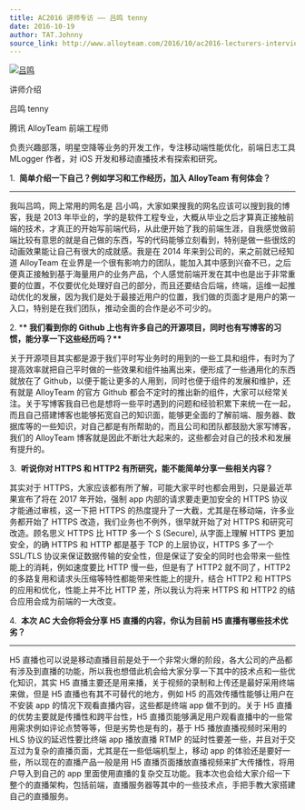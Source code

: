 ```yaml
---
title: AC2016 讲师专访 —— 吕鸣 tenny
date: 2016-10-19
author: TAT.Johnny
source_link: http://www.alloyteam.com/2016/10/ac2016-lecturers-interview-lv-ming-tenny/
---
```


<!-- {% raw %} - for jekyll -->

[![吕鸣](http://www.alloyteam.com/wp-content/uploads/2016/10/粘贴图片_20160928211304-300x254.jpg)](http://www.alloyteam.com/wp-content/uploads/2016/10/粘贴图片_20160928211304.jpg)

讲师介绍

吕鸣 tenny

腾讯 AlloyTeam 前端工程师

负责兴趣部落，明星空降等业务的开发工作，专注移动端性能优化，前端日志工具 MLogger 作者，对 iOS 开发和移动直播技术有探索和研究。

1.  **简单介绍一下自己？例如学习和工作经历，加入 AlloyTeam 有何体会？**  

* * *

我叫吕鸣，网上常用的网名是 吕小鸣，大家如果搜我的网名应该可以搜到我的博客，我是 2013 年毕业的，学的是软件工程专业，大概从毕业之后才算真正接触前端的技术，才真正的开始写前端代码，从此便开始了我的前端生涯，自我感觉做前端比较有意思的就是自己做的东西，写的代码能够立刻看到，特别是做一些很炫的动画效果能让自己有很大的成就感。我是在 2014 年来到公司的，来之前就已经知道 AlloyTeam 在业界是一个很有影响力的团队，能加入其中感到兴奋不已，之后便真正接触到基于海量用户的业务产品，个人感觉前端开发在其中也是出于非常重要的位置，不仅要优化处理好自己的部分，而且还要结合后端，终端，运维一起推动优化的发展，因为我们是处于最接近用户的位置，我们做的页面才是用户的第一入口，特别是在我们团队，推动全面的合作是必不可少的。

2. \***\* 我们看到你的 Github 上也有许多自己的开源项目，同时也有写博客的习惯，能分享一下这些经历吗？\*\***

关于开源项目其实都是源于我们平时写业务时的用到的一些工具和组件，有时为了提高效率就把自己平时做的一些效果和组件抽离出来，便形成了一些通用化的东西就放在了 Github，以便于能让更多的人用到，同时也便于组件的发展和维护，还有就是 AlloyTeam 的官方 Github 都会不定时的推出新的组件，大家可以经常关注。关于写博客我自已也是想将一些平时遇到的问题和经验积累下来统一在一起，而且自己搭建博客也能够拓宽自己的知识面，能够更全面的了解前端、服务器、数据库等的一些知识，对自己都是有所帮助的，而且公司和团队都鼓励大家写博客，我们的 AlloyTeam 博客就是因此不断壮大起来的，这些都会对自己的技术和发展有提升的。

3.  **听说你对 HTTPS 和 HTTP2 有所研究，能不能简单分享一些相关内容？**

其实对于 HTTPS，大家应该都有所了解，可能大家平时也都会用到，只是最近苹果宣布了将在 2017 年开始，强制 app 内部的请求要走更加安全的 HTTPS 协议才能通过审核，这一下把 HTTPS 的热度提升了一大截，尤其是在移动端，许多业务都开始了 HTTPS 改造，我们业务也不例外，很早就开始了对 HTTPS 和研究可改造。顾名思义 HTTPS 比 HTTP 多一个 S (Secure), 从字面上理解 HTTPS 更加安全，的确 HTTPS 和 HTTP 都是基于 TCP 的上层协议，HTTPS 多了一个 SSL/TLS 协议来保证数据传输的安全性，但是保证了安全的同时也会带来一些性能上的消耗，例如速度要比 HTTP 慢一些，但是有了 HTTP2 就不同了，HTTP2 的多路复用和请求头压缩等特性都能带来性能上的提升，结合 HTTP2 和 HTTPS 的应用和优化，性能上并不比 HTTP 差，所以我认为将来 HTTPS 和 HTTP2 的结合应用会成为前端的一大改变。

4.  **本次 AC 大会你将会分享 H5 直播的内容，你认为目前 H5 直播有哪些技术优劣？**  

* * *

H5 直播也可以说是移动直播目前是处于一个非常火爆的阶段，各大公司的产品都有涉及到直播的功能，所以我也想借此机会给大家分享一下其中的技术点和一些优化知识，其实 H5 直播主要还是用来播，关于视频的录制和上传还是最好采用终端来做，但是 H5 直播也有其不可替代的地方，例如 H5 的高效传播性能够让用户在不安装 app 的情况下观看直播内容，这些都是终端 app 做不到的。关于 H5 直播的优势主要就是传播性和跨平台性，H5 直播页能够满足用户观看直播中的一些常用需求例如评论点赞等等，但是劣势也是有的，基于 H5 播放直播视频时采用的 HLS 协议的延迟性要比终端 app 播放直播 RTMP 的延时性要差一些，并且对于交互过为复杂的直播页面，尤其是在一些低端机型上，移动 app 的体验还是要好一些，所以现在的直播产品一般是用 H5 直播页面播放直播视频来扩大传播性，将用户导入到自己的 app 里面使用直播的复杂交互功能。我本次也会给大家介绍一下整个的直播架构，包括前端，直播服务器等其中的一些技术点，手把手教大家搭建自己的直播服务。


<!-- {% endraw %} - for jekyll -->